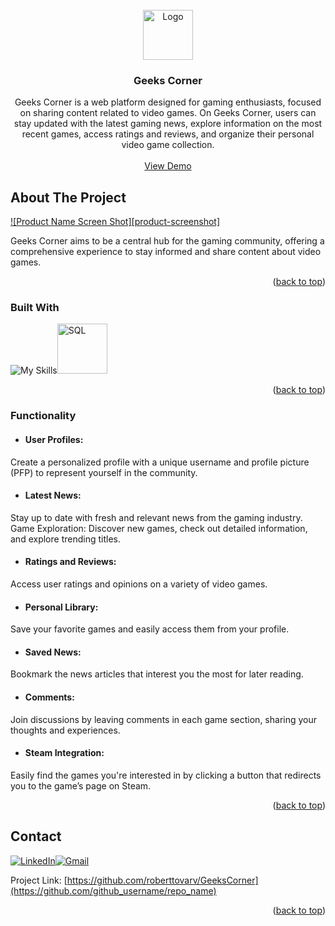 <!-- PROJECT LOGO -->
<br />
<div align="center">
  <a href="https://github.com/github_username/repo_name">
    <img src="images/logo.png" alt="Logo" width="80" height="80">
  </a>

<h3 align="center">Geeks Corner</h3>

  <p align="center">
  Geeks Corner is a web platform designed for gaming enthusiasts, focused on sharing content related to video games. On Geeks Corner, users can stay updated with the latest gaming news, explore information on the most recent games, access ratings and reviews, and organize their personal video game collection.
    <br />
    <br />
    <a href="https://github.com/github_username/repo_name">View Demo</a>
  </p>
</div>


<!-- ABOUT THE PROJECT -->
## About The Project

[![Product Name Screen Shot][product-screenshot]](https://example.com)

Geeks Corner aims to be a central hub for the gaming community, offering a comprehensive experience to stay informed and share content about video games.

<p align="right">(<a href="#readme-top">back to top</a>)</p>



### Built With

![My Skills](https://skillicons.dev/icons?i=js,html,css,js,react,bootstrap,flask,python)<img src="https://miro.medium.com/v2/resize:fit:1400/0*WjSAJOw135lrf8__.jpg" alt="SQL"  width="80" height="80">
<p align="right">  (<a href="#readme-top">back to top</a>)</p>



<!-- USAGE EXAMPLES -->
### Functionality

* #### User Profiles:
 Create a personalized profile with a unique username and profile picture (PFP) to represent yourself in the community.

* #### Latest News:
 Stay up to date with fresh and relevant news from the gaming industry.
Game Exploration: Discover new games, check out detailed information, and explore trending titles.

* #### Ratings and Reviews:
 Access user ratings and opinions on a variety of video games.

* #### Personal Library:
 Save your favorite games and easily access them from your profile.

* #### Saved News:
 Bookmark the news articles that interest you the most for later reading.

* #### Comments:
 Join discussions by leaving comments in each game section, sharing your thoughts and experiences.

* #### Steam Integration:
 Easily find the games you're interested in by clicking a button that redirects you to the game’s page on Steam.

<p align="right">(<a href="#readme-top">back to top</a>)</p>


<!-- CONTACT -->
## Contact

[![LinkedIn](https://skillicons.dev/icons?i=linkedin)](https://linkedin.com/in/roberttovarv)[![Gmail](https://skillicons.dev/icons?i=gmail)](roberttovarv@gmail.com)

Project Link: [https://github.com/roberttovarv/GeeksCorner](https://github.com/github_username/repo_name)

<p align="right">(<a href="#readme-top">back to top</a>)</p>



